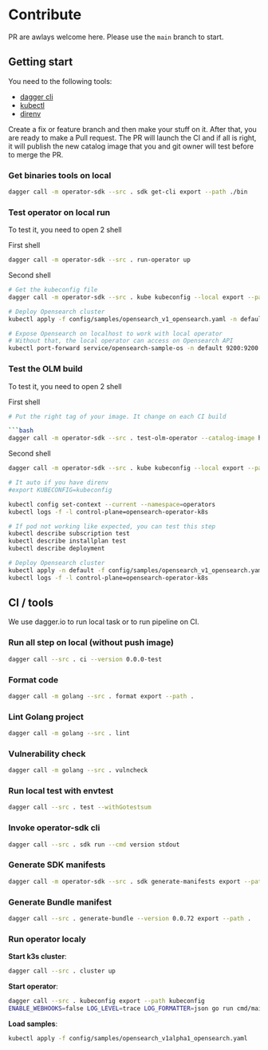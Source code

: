 # Contribute

PR are awlays welcome here. Please use the `main` branch to start.

## Getting start

You need to the following tools:
  - [dagger cli](https://docs.dagger.io/install/)
  - [kubectl](https://kubernetes.io/fr/docs/tasks/tools/install-kubectl/)
  - [direnv](https://direnv.net/)

Create a fix or feature branch and then make your stuff on it.
After that, you are ready to make a Pull request. The PR will launch the CI and if all is right, it will publish the new catalog image that you and git owner will test before to merge the PR.

### Get binaries tools on local

```bash
dagger call -m operator-sdk --src . sdk get-cli export --path ./bin
```

### Test operator on local run
To test it, you need to open 2 shell

First shell
```bash
dagger call -m operator-sdk --src . run-operator up
```

Second shell
```bash
# Get the kubeconfig file
dagger call -m operator-sdk --src . kube kubeconfig --local export --path kubeconfig

# Deploy Opensearch cluster
kubectl apply -f config/samples/opensearch_v1_opensearch.yaml -n default

# Expose Opensearch on localhost to work with local operator
# Without that, the local operator can access on Opensearch API
kubectl port-forward service/opensearch-sample-os -n default 9200:9200
```


### Test the OLM build
To test it, you need to open 2 shell

First shell
```bash
# Put the right tag of your image. It change on each CI build

```bash
dagger call -m operator-sdk --src . test-olm-operator --catalog-image hm-registry.hm.dm.ad/docker-etloutils/opensearch-operator-k8s-catalog:0.0.74-pr58 --name opensearch-operator-k8s --channel alpha up
```

Second shell
```bash
dagger call -m operator-sdk --src . kube kubeconfig --local export --path kubeconfig

# It auto if you have direnv
#export KUBECONFIG=kubeconfig

kubectl config set-context --current --namespace=operators
kubectl logs -f -l control-plane=opensearch-operator-k8s

# If pod not working like expected, you can test this step
kubectl describe subscription test
kubectl describe installplan test
kubectl describe deployment 

# Deploy Opensearch cluster
kubectl apply -n default -f config/samples/opensearch_v1_opensearch.yaml
kubectl logs -f -l control-plane=opensearch-operator-k8s

```

## CI / tools

We use dagger.io to run local task or to run pipeline on CI.

### Run all step on local (without push image)

```bash
dagger call --src . ci --version 0.0.0-test
```

### Format code

```bash
dagger call -m golang --src . format export --path .
```

### Lint Golang project

```bash
dagger call -m golang --src . lint
```

### Vulnerability check

```bash
dagger call -m golang --src . vulncheck
```

### Run local test with envtest

```bash
dagger call --src . test --withGotestsum
```

### Invoke operator-sdk cli

```bash
dagger call --src . sdk run --cmd version stdout
```

### Generate SDK manifests

```bash
dagger call -m operator-sdk --src . sdk generate-manifests export --path .
```


### Generate Bundle manifest

```bash
dagger call --src . generate-bundle --version 0.0.72 export --path .
```


### Run operator localy

**Start k3s cluster**:
```bash
dagger call --src . cluster up
```

**Start operator**:
```bash
dagger call --src . kubeconfig export --path kubeconfig
ENABLE_WEBHOOKS=false LOG_LEVEL=trace LOG_FORMATTER=json go run cmd/main.go
```

**Load samples**:
```bash
kubectl apply -f config/samples/opensearch_v1alpha1_opensearch.yaml
```


